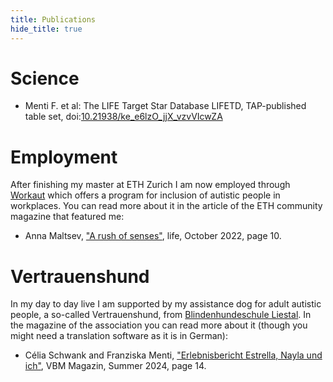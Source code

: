 ```yaml
---
title: Publications
hide_title: true
---
```


# Science

* Menti F.  et al: The LIFE Target Star Database LIFETD, TAP-published
  table set, doi:[10.21938/ke_e6lzO_jjX_vzvVIcwZA](https://dc.zah.uni-heidelberg.de/voidoi/q/lp/custom/10.21938/ke_e6lzO_jjX_vzvVIcwZA)



# Employment

After finishing my master at ETH Zurich I am now employed through [Workaut](https://workaut.ch/) which offers a program for inclusion of autistic people in workplaces. You can read more about it in the article of the ETH community magazine that featured me: 

* Anna Maltsev, ["A rush of senses"](https://ethz.ch/content/dam/ethz/associates/services/News/life/ausgaben/englisch/ETH-Life-Oktober-EN_ACC.pdf), life, October 2022, page 10. 

# Vertrauenshund

In my day to day live I am supported by my assistance dog for adult autistic people, a so-called Vertrauenshund, from [Blindenhundeschule Liestal](https://www.blindenhund.ch). In the magazine of the association you can read more about it (though you might need a translation software as it is in German):

* Célia Schwank and Franziska Menti, ["Erlebnisbericht Estrella, Nayla und ich"](https://www.blindenhund.ch/site/assets/files/1213/vbm_magazin_2024_2_95_druckbogen_web.pdf), VBM Magazin, Summer 2024, page 14.
